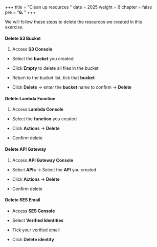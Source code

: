 +++
title = "Clean up resources  "
date = 2025
weight = 6
chapter = false
pre = "<b>6. </b>"
+++

We will follow these steps to delete the resources we created in this exercise.

#### Delete S3 Bucket

1. Access **S3 Console**

+ Select the **bucket** you created

+ Click **Empty** to delete all files in the bucket

+ Return to the bucket list, tick that **bucket**

+ Click **Delete** → enter the **bucket** name to confirm → **Delete**

#### Delete Lambda Function

1. Access **Lambda Console**

+ Select the **function** you created

+ Click **Actions** → **Delete**

+ Confirm delete

#### Delete API Gateway

1. Access **API Gateway Console**

+ Select **APIs** → Select the **API** you created

+ Click **Actions** → **Delete**

+ Confirm delete

#### Delete SES Email

+ Access **SES Console**

+ Select **Verified Identities**

+ Tick your verified email

+ Click **Delete identity**